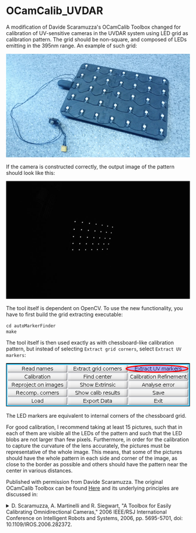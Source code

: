 # OCamCalib_UVDAR
A modification of Davide Scaramuzza's OCamCalib Toolbox changed for calibration of UV-sensitive cameras in the UVDAR system using LED grid as calibration pattern.
The grid should be non-square, and composed of LEDs emitting in the 395nm range.
An example of such grid:

![](.fig/pattern_photo.jpg)

If the camera is constructed correctly, the output image of the pattern should look like this:

![](.fig/camera_view.jpg)

The tool itself is dependent on OpenCV.
To use the new functionality, you have to first build the grid extracting executable:
```
cd autoMarkerFinder
make
```

The tool itself is then used exactly as with chessboard-like calibration pattern, but instead of selecting `Extract grid corners`, select `Extract UV markers`:

![](.fig/ui.png)

The LED markers are equivalent to internal corners of the chessboard grid.

For good calibration, I recommend taking at least 15 pictures, such that in each of them are visible all the LEDs of the pattern and such that the LED blobs are not larger than few pixels.
Furthermore, in order for the calibration to capture the curvature of the lens accurately, the pictures must be representative of the whole image.
This means, that some of the pictures should have the whole pattern in each side and corner of the image, as close to the border as possible and others should have the pattern near the center in various distances.


Published with permission from Davide Scaramuzza.
The original OCamCalib Toolbox can be found [Here](https://sites.google.com/site/scarabotix/ocamcalib-toolbox) and its underlying principles are discussed in:
<details>
<summary>D. Scaramuzza, A. Martinelli and R. Siegwart, "A Toolbox for Easily Calibrating Omnidirectional Cameras," 2006 IEEE/RSJ International Conference on Intelligent Robots and Systems, 2006, pp. 5695-5701, doi: 10.1109/IROS.2006.282372.</summary>

```
  @INPROCEEDINGS{4059340,
  author={Scaramuzza, Davide and Martinelli, Agostino and Siegwart, Roland},
  booktitle={2006 IEEE/RSJ International Conference on Intelligent Robots and Systems}, 
  title={A Toolbox for Easily Calibrating Omnidirectional Cameras}, 
  year={2006},
  volume={},
  number={},
  pages={5695-5701},
  doi={10.1109/IROS.2006.282372}}
```
</details>

